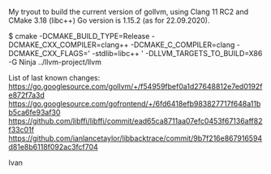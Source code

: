 
My tryout to build the current version of gollvm, using Clang 11 RC2 and CMake 3.18 (libc++)
Go version is 1.15.2 (as for 22.09.2020).

$ cmake -DCMAKE_BUILD_TYPE=Release -DCMAKE_CXX_COMPILER=clang++ -DCMAKE_C_COMPILER=clang -DCMAKE_CXX_FLAGS=' -stdlib=libc++ ' -DLLVM_TARGETS_TO_BUILD=X86 -G Ninja ../llvm-project/llvm

List of last known changes:
https://go.googlesource.com/gollvm/+/f54959fbef0a1d27648812e7ed0192fe872f7a3d
https://go.googlesource.com/gofrontend/+/6fd6418efb983827717f648a11bb5ca6fe93af30
https://github.com/libffi/libffi/commit/ead65ca8711aa07efc0453f67136aff82f33c01f
https://github.com/ianlancetaylor/libbacktrace/commit/9b7f216e867916594d81e8b6118f092ac3fcf704

Ivan
